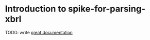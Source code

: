 # Introduction to spike-for-parsing-xbrl

TODO: write [great documentation](http://jacobian.org/writing/what-to-write/)
